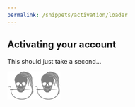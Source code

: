 ```yaml
---
permalink: /snippets/activation/loader
---
```

## Activating your account
This should just take a second...

!['loading...'](/img/logo/spinner.svg "Please wait...")

